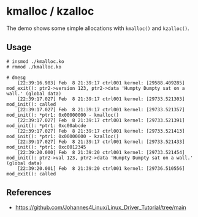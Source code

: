 # kmalloc / kzalloc

The demo shows some simple allocations with `kmalloc()` and `kzalloc()`.  

## Usage

```
# insmod ./kmalloc.ko
# rmmod ./kmalloc.ko

# dmesg
    [22:39:16.983] Feb  8 21:39:17 ctrl001 kernel: [29588.409285] mod_exit(): ptr2->version 123, ptr2->data 'Humpty Dumpty sat on a wall.' (global data)
    [22:39:17.027] Feb  8 21:39:17 ctrl001 kernel: [29733.521303] mod_init(): called
    [22:39:17.027] Feb  8 21:39:17 ctrl001 kernel: [29733.521357] mod_init(): *ptr1: 0x00000000 - kmalloc()
    [22:39:17.027] Feb  8 21:39:17 ctrl001 kernel: [29733.521391] mod_init(): *ptr1: 0xc00abcde
    [22:39:17.027] Feb  8 21:39:17 ctrl001 kernel: [29733.521413] mod_init(): *ptr1: 0x00000000 - kzalloc()
    [22:39:17.027] Feb  8 21:39:17 ctrl001 kernel: [29733.521433] mod_init(): *ptr1: 0xc0012345
    [22:39:20.000] Feb  8 21:39:20 ctrl001 kernel: [29733.521454] mod_init(): ptr2->val 123, ptr2->data 'Humpty Dumpty sat on a wall.' (global data)
    [22:39:20.001] Feb  8 21:39:20 ctrl001 kernel: [29736.510556] mod_exit(): called
```

## References
- https://github.com/Johannes4Linux/Linux_Driver_Tutorial/tree/main
